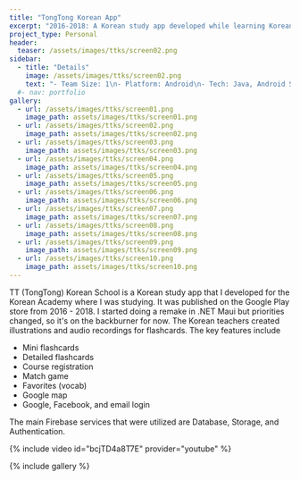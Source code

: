 ```yaml
---
title: "TongTong Korean App"
excerpt: "2016-2018: A Korean study app developed while learning Korean at an academy"
project_type: Personal
header:
  teaser: /assets/images/ttks/screen02.png
sidebar:
  - title: "Details"
    image: /assets/images/ttks/screen02.png
    text: "- Team Size: 1\n- Platform: Android\n- Tech: Java, Android Studio, Firebase"
  #- nav: portfolio
gallery:
  - url: /assets/images/ttks/screen01.png
    image_path: assets/images/ttks/screen01.png
  - url: /assets/images/ttks/screen02.png
    image_path: assets/images/ttks/screen02.png
  - url: /assets/images/ttks/screen03.png
    image_path: assets/images/ttks/screen03.png
  - url: /assets/images/ttks/screen04.png
    image_path: assets/images/ttks/screen04.png
  - url: /assets/images/ttks/screen05.png
    image_path: assets/images/ttks/screen05.png
  - url: /assets/images/ttks/screen06.png
    image_path: assets/images/ttks/screen06.png
  - url: /assets/images/ttks/screen07.png
    image_path: assets/images/ttks/screen07.png
  - url: /assets/images/ttks/screen08.png
    image_path: assets/images/ttks/screen08.png
  - url: /assets/images/ttks/screen09.png
    image_path: assets/images/ttks/screen09.png
  - url: /assets/images/ttks/screen10.png
    image_path: assets/images/ttks/screen10.png
---
```


TT (TongTong) Korean School is a Korean study app that I developed for the Korean Academy where I was studying. It was published on the Google Play store from 2016 - 2018. I started doing a remake in .NET Maui but priorities changed, so it's on the backburner for now. The Korean teachers created illustrations and audio recordings for flashcards. The key features include

- Mini flashcards
- Detailed flashcards
- Course registration
- Match game
- Favorites (vocab)
- Google map
- Google, Facebook, and email login

The main Firebase services that were utilized are Database, Storage, and Authentication.

{% include video id="bcjTD4a8T7E" provider="youtube" %}

{% include gallery %}